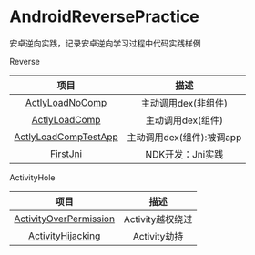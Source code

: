 # AndroidReversePractice
安卓逆向实践，记录安卓逆向学习过程中代码实践样例



Reverse

|                             项目                             |           描述            |
| :----------------------------------------------------------: | :-----------------------: |
| [ActlyLoadNoComp](https://github.com/Forgo7ten/AndroidReversePractice/tree/main/ActlyLoadNoComp) |    主动调用dex(非组件)    |
| [ActlyLoadComp](https://github.com/Forgo7ten/AndroidReversePractice/tree/main/ActlyLoadComp) |     主动调用dex(组件)     |
| [ActlyLoadCompTestApp](https://github.com/Forgo7ten/AndroidReversePractice/tree/main/ActlyLoadCompTestApp) | 主动调用dex(组件):被调app |
| [FirstJni](https://github.com/Forgo7ten/AndroidReversePractice/tree/main/FirstJni) |     NDK开发：Jni实践      |



ActivityHole

|                             项目                             |       描述       |
| :----------------------------------------------------------: | :--------------: |
| [ActivityOverPermission](https://github.com/Forgo7ten/AndroidReversePractice/tree/main/ActivityOverPermission) | Activity越权绕过 |
| [ActivityHijacking](https://github.com/Forgo7ten/AndroidReversePractice/tree/main/ActivityHijacking) |   Activity劫持   |

